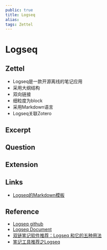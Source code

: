 ```yaml
---
public: true
title: Logseq
alias: 
tags: Zettel
---
```


# Logseq

## Zettel
- Logseq是一款开源离线的笔记应用
- 采用大纲结构
- 双向链接
- 细粒度为block
- 采用Markdown语言
- Logseq关联Zotero

## Excerpt
## Question
## Extension
## Links
- [Logseq的Markdown模板](Logseq的Markdown模板.md)

## Reference
- [Logseq github](https://github.com/logseq/logseq)
- [Logseq Document](https://docs.logseq.com/#/page/Contents)
- [双链笔记软件推荐：Logseq 和它的五种用法](https://sspai.com/post/69503)
- [笔记工具推荐之Logseq](https://zhuanlan.zhihu.com/p/418969961)
